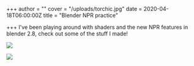 +++
author = ""
cover = "/uploads/torchic.jpg"
date = 2020-04-18T06:00:00Z
title = "Blender NPR practice"

+++
I've been playing around with shaders and the new NPR features in blender 2.8, check out some of the stuff I made!

![](/uploads/paddle.gif)

![](/uploads/torchic.gif)